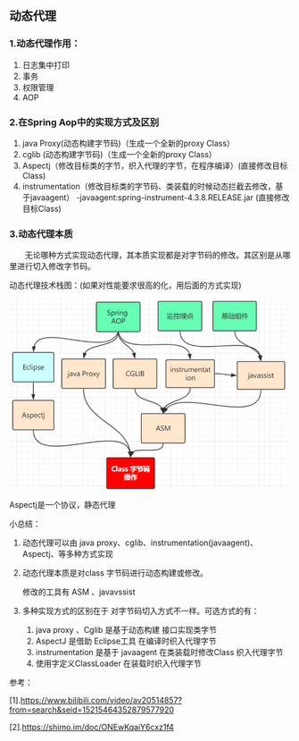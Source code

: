 ## 动态代理

### 1.动态代理作用：

1. 日志集中打印
2. 事务
3. 权限管理
4. AOP

### 2.在Spring Aop中的实现方式及区别

1. java Proxy(动态构建字节码)（生成一个全新的proxy Class）
2. cglib (动态构建字节码)（生成一个全新的proxy Class）
3. Aspectj（修改目标类的字节，织入代理的字节，在程序编译）(直接修改目标Class)
4. instrumentation（修改目标类的字节码、类装载的时候动态拦截去修改，基于javaagent） -javaagent:spring-instrument-4.3.8.RELEASE.jar (直接修改目标Class)

### 3.动态代理本质

　　无论哪种方式实现动态代理，其本质实现都是对字节码的修改。其区别是从哪里进行切入修改字节码。

动态代理技术栈图：(如果对性能要求很高的化，用后面的方式实现)

![mag](assets/image.png)

Aspectj是一个协议，静态代理

小总结：

1. 动态代理可以由 java proxy、cglib、instrumentation(javaagent)、Aspectj、等多种方式实现

2. 动态代理本质是对class 字节码进行动态构建或修改。

   修改的工具有 ASM 、javavssist 

3. 多种实现方式的区别在于 对字节码切入方式不一样。可选方式的有：
   1. java proxy 、Cglib 是基于动态构建 接口实现类字节
   2. AspectJ 是借助 Eclipse工具 在编译时织入代理字节
   3. instrumentation 是基于 javaagent 在类装载时修改Class 织入代理字节
   4. 使用字定义ClassLoader 在装载时织入代理字节











参考：

[1].https://www.bilibili.com/video/av20514857?from=search&seid=15215464352879577920

[2].https://shimo.im/doc/ONEwKqaiY6cxz1f4